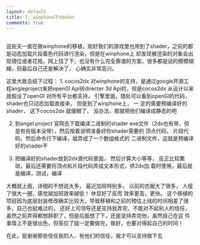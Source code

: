 ```yaml
---
layout: default
title: 7. winphone下shader
comments: true
---
```


##
这些天一直在做winphone的移植，刚好我们的游戏里也用到了shader，之前的都是动态加载片段着色代码进行渲染，但是在winphone上
却发现被渲染的对象会出现错位或者花瓶，网上找了下，也没有什么完全靠谱的方案，很多都是说的模模糊糊，但最后自己还是解决了，
心确实非常高兴。

这里大致总结下过程：
	1. cocos2dx 对winphone的支持，是通过google开源工程angleproject来把openGl Api转directer 3d Api的，但是cocos2dx 从设计以来
就假设了openGl 对所有平台都支持， 引擎里面，随处可以看到openGl的代码，shader也只动态加载直接来， 但是到了winphone上， 一
定的需要预编译好的shader， 这下cocos2dx 就傻眼了， 没办法，那就把他们编译成静态的吧

2. 到angel project 官网去下载编译二进制的shader exe文件（2dx也有带，但是有些版本没带），然后按着说明准备好你shader需要的
顶点代码， 片段代码，然后命令行下编译，就弄成了一个数组格式的 二进制文件，这就是预编译好的shader不

3. 把编译好的shader放到2dx源代码里面， 然后计算大小等等， 反正比较繁琐，最后还需要将顶点和片段代码弄成文本形式，供2dx加
载时使用，最后就是编译，测试，编译

大概就上面，详细的不想说太多， 最近加班特别多， 以前的衣服大了很多， 人瘦了很大一圈，感觉越加班效率越低！ 休息好了反而
效率更高，更快。 这个移植的项目因为底层封装修改确实比较大，导致移植和之前的预估上线的时间相差了很多，自己也挺难过的，
还好上司领导还是支持我弄完，不能对不起别人的信任，虽然之前弄得都想辞职了，但是后面想了下，还是坚持弄完他，虽然自己在这
件事情上不是很出色，但答应了就一定要做完，做好，也要对得起自己的时间！

在此，挺谢谢那些信任我的人，有他们的信任，我才可以坚持做下去
 
